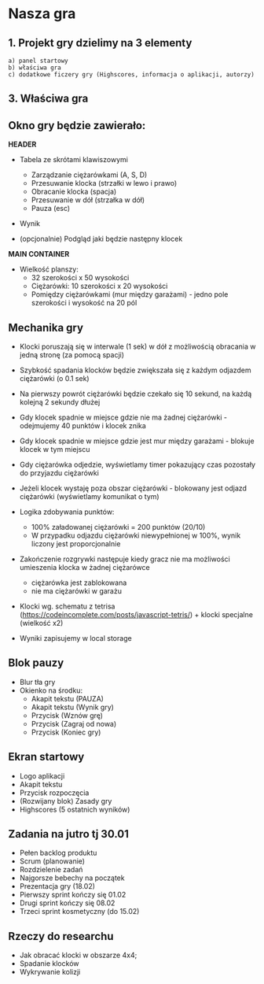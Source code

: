 # Nasza gra

## 1. Projekt gry dzielimy na 3 elementy
    a) panel startowy
    b) właściwa gra
    c) dodatkowe ficzery gry (Highscores, informacja o aplikacji, autorzy)

## 3. Właściwa gra

## **Okno gry będzie zawierało:**
**HEADER**
- Tabela ze skrótami klawiszowymi
    - Zarządzanie ciężarówkami (A, S, D)
    - Przesuwanie klocka (strzałki w lewo i prawo)
    - Obracanie klocka (spacja)
    - Przesuwanie w dół (strzałka w dół)
    - Pauza (esc)

- Wynik
- (opcjonalnie) Podgląd jaki będzie następny klocek

**MAIN CONTAINER**

- Wielkość planszy:
    - 32 szerokości x 50 wysokości
    - Ciężarówki: 10 szerokości x 20 wysokości
    - Pomiędzy ciężarówkami (mur między garażami) - jedno pole szerokości i wysokość na 20 pól
    
## **Mechanika gry**

- Klocki poruszają się w interwale (1 sek) w dół z możliwością obracania w jedną stronę (za pomocą spacji)
- Szybkość spadania klocków będzie zwiększała się z każdym odjazdem ciężarówki (o 0.1 sek)
- Na pierwszy powrót ciężarówki będzie czekało się 10 sekund, na każdą kolejną 2 sekundy dłużej
- Gdy klocek spadnie w miejsce gdzie nie ma żadnej ciężarówki - odejmujemy 40 punktów i klocek znika
- Gdy klocek spadnie w miejsce gdzie jest mur między garażami - blokuje klocek w tym miejscu
- Gdy ciężarówka odjedzie, wyświetlamy timer pokazujący czas pozostały do przyjazdu ciężarówki
- Jeżeli klocek wystaję poza obszar ciężarówki - blokowany jest odjazd ciężarówki (wyświetlamy komunikat o tym)
- Logika zdobywania punktów:
    - 100% załadowanej ciężarówki = 200 punktów (20/10)
    - W przypadku odjazdu ciężarówki niewypełnionej w 100%, wynik liczony jest proporcjonalnie
- Zakończenie rozgrywki następuje kiedy gracz nie ma możliwości umieszenia klocka w żadnej ciężarówce 
    - ciężarówka jest zablokowana
    - nie ma ciężarówki w garażu

- Klocki wg. schematu z tetrisa     (https://codeincomplete.com/posts/javascript-tetris/) + klocki specjalne (wielkość x2)
- Wyniki zapisujemy w local storage


## Blok pauzy
- Blur tła gry
- Okienko na środku:
    - Akapit tekstu (PAUZA)
    - Akapit tekstu (Wynik gry)
    - Przycisk (Wznów grę)
    - Przycisk (Zagraj od nowa)
    - Przycisk (Koniec gry)

## Ekran startowy
- Logo aplikacji
- Akapit tekstu
- Przycisk rozpoczęcia
- (Rozwijany blok) Zasady gry
- Highscores (5 ostatnich wyników)

## Zadania na jutro tj 30.01
- Pełen backlog produktu
- Scrum (planowanie)
- Rozdzielenie zadań
- Najgorsze bebechy na początek
- Prezentacja gry (18.02)
- Pierwszy sprint kończy się 01.02
- Drugi sprint kończy się 08.02
- Trzeci sprint kosmetyczny (do 15.02)

## Rzeczy do researchu
- Jak obracać klocki w obszarze 4x4;
- Spadanie klocków
- Wykrywanie kolizji

